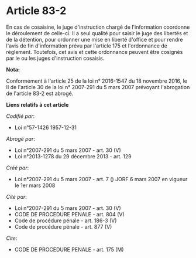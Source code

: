 # Article 83-2

En cas de cosaisine, le juge d'instruction chargé de l'information coordonne le déroulement de celle-ci. Il a seul qualité
pour saisir le juge des libertés et de la détention, pour ordonner une mise en liberté d'office et pour rendre l'avis de fin
d'information prévu par l'article 175 et l'ordonnance de règlement. Toutefois, cet avis et cette ordonnance peuvent être
cosignés par le ou les juges d'instruction cosaisis.

**Nota:**

Conformément à l'article 25 de la loi n° 2016-1547 du 18 novembre 2016, le II de l'article 30 de la loi n° 2007-291 du 5 mars
2007 prévoyant l'abrogation de l'article 83-2 est abrogé.

**Liens relatifs à cet article**

_Codifié par_:

  - Loi n°57-1426 1957-12-31

_Abrogé par_:

  - Loi n°2007-291 du 5 mars 2007 - art. 30 (V)
  - Loi n°2013-1278 du 29 décembre 2013 - art. 129

_Créé par_:

  - Loi n°2007-291 du 5 mars 2007 - art. 7 () JORF 6 mars 2007 en vigueur le 1er mars 2008

_Cité par_:

  - Loi n°2007-291 du 5 mars 2007 - art. 30 (V)
  - CODE DE PROCEDURE PENALE - art. 804 (V)
  - Code de procédure pénale - art. 186-3 (V)
  - Code de procédure pénale - art. 877 (V)

_Cite_:

  - CODE DE PROCEDURE PENALE - art. 175 (M)

